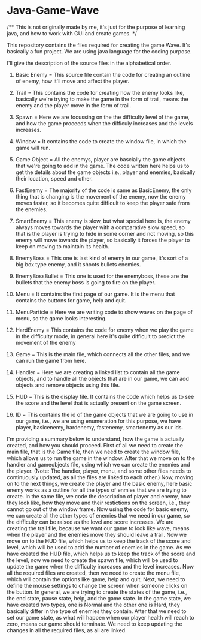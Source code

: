 # Java-Game-Wave

/**
This is not originally made by me, it's just for the purpose of learning java, and how to work with GUI and create games.
*/

This repository contains the files required for creating the game Wave. It's basically a fun project. We are using java language for the coding purpose. 

I'll give the description of the source files in the alphabetical order.

1. Basic Enemy = This source file contain the code for creating an outline of enemy, how it'll move and affect the player.

2. Trail = This contains the code for creating how the enemy looks like, basically we're trying to make the game in the form of trail, means the enemy and the player move in the form of trail.

3. Spawn = Here we are focussing on the the difficulty level of the game, and how the game proceeds when the difficuly increases and the levels increases.

4. Window = It contains the code to create the window file, in which the game will run.

5. Game Object = All the enemys, player are bascially the game objects that we're going to add in the game. The code written here helps us to get the details about the game objects i.e., player and enemies, basically their location, speed and other.

6. FastEnemy = The majority of the code is same as BasicEnemy, the only thing that is changing is the movement of the enemy, now the enemy moves faster, so it becomes quite difficult to keep the player safe from the enemies.

7. SmartEnemy = This enemy is slow, but what special here is, the enemy always moves towards the player with a comparative slow speed, so that is the player is trying to hide in some corner and not moving, so this enemy will move towards the player, so basically it forces the player to keep on moving to maintain its health.

8. EnemyBoss = This one is last kind of enemy in our game, It's sort of a big box type enemy, and it shoots bullets enemies.

9. EnemyBossBullet = This one is used for the enemyboss, these are the bullets that the enemy boss is going to fire on the player.

10. Menu = It contains the first page of our game. It is the menu that contains the buttons for game, help and quit.

11. MenuParticle = Here we are writing code to show waves on the page of menu, so the game looks interesting. 

12. HardEnemy = This contains the code for enemy when we play the game in the difficulty mode, in general here it's quite difficult to predict the movement of the enemy

13. Game = This is the main file, which connects all the other files, and we can run the game from here.

14. Handler = Here we are creating a linked list to contain all the game objects, and to handle all the objects that are in our game, we can add objects and remove objects using this file.

15. HUD = This is the display file. It contains the code which helps us to see the score and the level that is actually present on the game screen. 

16. ID = This contains the id of the game objects that we are going to use in our game, i.e., we are using enumeration for this purpose, we have player, basicenemy, hardenemy, fastenemy, smartenemy as our ids.
 
I'm providing a summary below to understand, how the game is actually created, and how you should proceed.
First of all we need to create the main file, that is the Game file, then we need to create the window file, which allows us to run the game in the window. After that we move on to the handler and gameobjects file, using which we can create the enemies and the player. 
(Note: The handler, player, menu, and some other files needs to continuously updated, as all the files are linked to each other.) 
Now, moving on to the next things, we create the player and the basic enemy, here basic enemy works as a outline for all the types of enmies that we are trying to create. In the same file, we code the description of player and enemy, how they look like, how they move and their restictions on the screen, i.e., they cannot go out of the window frame. Now using the code for basic enemy, we can create all the other types of enemies that we need in our game, so the difficulty can be raised as the level and score increases. We are creating the trail file, because we want our game to look like wave, means when the player and the enemies move they should leave a trail. Now we move on to the HUD file, which helps us to keep the track of the score and level, which will be used to add the number of enemies in the game. As we have created the HUD file, which helps us to keep the track of the score and the level, now we need to create the spawn file, which will be used to update the game when the difficulty increases and the level increases. 
Now all the required files are created, then we need to create the menu file, which will contain the options like game, help and quit, Next, we need to define the mouse settings to change the screen when someone clicks on the button. In general, we are trying to create the states of the game, i.e., the end state, pause state, help, and the game state. In the game state, we have created two types, one is Normal and the other one is Hard, they basically differ in the type of enemies they contain. After that we need to set our game state, as what will happen when our player health will reach to zero, means our game should terminate.
We need to keep updating the changes in all the required files, as all are linked. 


